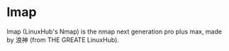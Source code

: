 # lmap

lmap (LinuxHub's Nmap) is the nmap next generation pro plus max, made by 浪神 (from THE GREATE LinuxHub).
